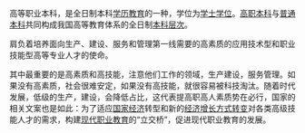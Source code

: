 高等职业本科，是全日制本科[学历教育](https://baike.baidu.com/item/%E5%AD%A6%E5%8E%86%E6%95%99%E8%82%B2/10592032?fromModule=lemma_inlink)的一种，学位为[学士学位](https://baike.baidu.com/item/%E5%AD%A6%E5%A3%AB%E5%AD%A6%E4%BD%8D/1737875?fromModule=lemma_inlink)。[高职本科](https://baike.baidu.com/item/%E9%AB%98%E8%81%8C%E6%9C%AC%E7%A7%91/7222073?fromModule=lemma_inlink)与[普通本科](https://baike.baidu.com/item/%E6%99%AE%E9%80%9A%E6%9C%AC%E7%A7%91/4342303?fromModule=lemma_inlink)共同构成我国高等教育体系的全日制[本科层次](https://baike.baidu.com/item/%E6%9C%AC%E7%A7%91%E5%B1%82%E6%AC%A1/23566221?fromModule=lemma_inlink)。

肩负着培养面向生产、建设、服务和管理第一线需要的高素质的应用技术型和职业技能型高等专业人才的使命。

其中最重要的是高素质和高技能，注意他们工作的领域，生产建设，服务管理。如果没有高素质，社会很难安定，如果没有高技能，就很容易被科技淘汰。随着时代发展，低级的生产，建设，会降低占比，这代表提高职高人素质势在必行，国家的相关文案也是如此：为了适应[国家经济](https://baike.baidu.com/item/%E5%9B%BD%E5%AE%B6%E7%BB%8F%E6%B5%8E/4147005?fromModule=lemma_inlink)转型和新的[经济增长方式转变](https://baike.baidu.com/item/%E7%BB%8F%E6%B5%8E%E5%A2%9E%E9%95%BF%E6%96%B9%E5%BC%8F%E8%BD%AC%E5%8F%98/3385368?fromModule=lemma_inlink)对各类高级技能人才的需求，构建[现代职业教育](https://baike.baidu.com/item/%E7%8E%B0%E4%BB%A3%E8%81%8C%E4%B8%9A%E6%95%99%E8%82%B2/14890026?fromModule=lemma_inlink)的“立交桥”，促进现代职业教育的发展。